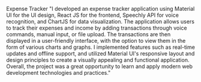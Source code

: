 
Expense Tracker
"I developed an expense tracker application using Material UI for the UI design, React JS for the frontend, Speechly API for voice recognition, and ChartJS for data visualization. The application allows users to track their expenses and income by adding transactions through voice commands, manual input, or file upload. The transactions are then displayed in a user-friendly interface, with the option to view them in the form of various charts and graphs. I implemented features such as real-time updates and offline support, and utilized Material UI's responsive layout and design principles to create a visually appealing and functional application. Overall, the project was a great opportunity to learn and apply modern web development technologies and practices."
